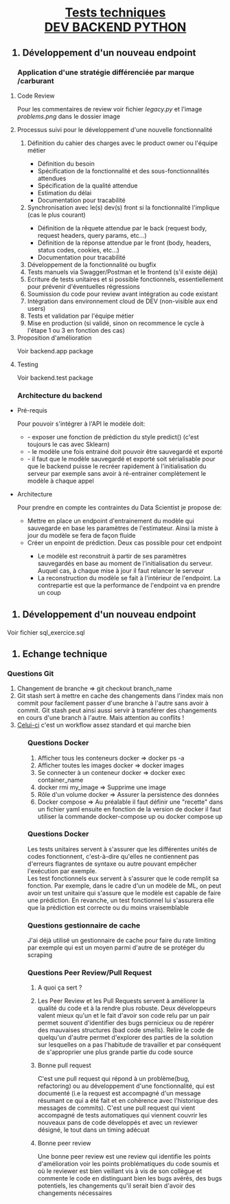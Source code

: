 <h1 style="text-align:center">
    <u>
    Tests techniques<br>
    DEV BACKEND PYTHON
    </u>
</h1>

<h2>
    <ol>
        <li>Développement d'un nouveau endpoint</li>
    </ol>
</h2>

<ol>
    <h3>
        Application d'une stratégie différenciée par marque /carburant
    </h3>
</ol>


<ol>
    <li>Code Review</li>
    <p>Pour les commentaires de review voir fichier <i>legacy.py</i> et l'image <i>problems.png</i> dans le dossier image</p>
    <li>Processus suivi pour le développement d'une nouvelle fonctionnalité</li>
        <ol>
            <li>Définition du cahier des charges avec le product owner ou l'équipe métier</li>
            <ul>
                <li>Définition du besoin</li>
                <li>Spécification de la fonctionnalité et des sous-fonctionnalités attendues</li>
                <li>Spécification de la qualité attendue</li>
                <li>Estimation du délai</li>
                <li>Documentation pour tracabilité</li>
            </ul>
            <li>Synchronisation avec le(s) dev(s) front si la fonctionnalité l'implique (cas le plus courant)</li>
            <ul>
                <li>Définition de la rêquete attendue par le back (request body, request headers, query params, etc...)</li>
                <li>Définition de la réponse attendue par le front (body, headers, status codes, cookies, etc...)</li>
                <li>Documentation pour tracabilité</li>
            </ul>
            <li>Développement de la fonctionnalité ou bugfix</li>
            <li>Tests manuels via Swagger/Postman et le frontend (s'il existe déjà)</li>
            <li>Ecriture de tests unitaires et si possible fonctionnels, essentiellement pour prévenir d'éventuelles régressions</li>
            <li>Soumission du code pour review avant intégration au code existant</li>
            <li>Intégration dans environnement cloud de DEV (non-visible aux end users)</li>
            <li>Tests et validation par l'équipe métier</li>
            <li>Mise en production (si validé, sinon on recommence le cycle à l'étape 1 ou 3 en fonction des cas)</li>
        </ol>
    <li>Proposition d'amélioration</li>
    <p>Voir backend.app package</p>
    <li>Testing</li>
    <p>Voir backend.test package</p>
</ol>

<ol>
    <h3>
        Architecture du backend
    </h3>
</ol>

<ul>
    <li>Pré-requis</li>
    <p>Pour pouvoir s'intégrer à l'API le modèle doit:
        <ul>
            <li>- exposer une fonction de prédiction du style predict() (c'est toujours le cas avec Sklearn)</li>
            <li>- le modèle une fois entrainé doit pouvoir être sauvegardé et exporté</li>
            <li>- il faut que le modèle sauvegardé et exporté soit sérialisable pour que le backend puisse le recréer rapidement à l'initialisation du serveur par exemple sans avoir à ré-entrainer complètement le modèle à chaque appel</li>
        </ul>
    </p>
    <li>Architecture</li>
    <p>Pour prendre en compte les contraintes du Data Scientist je propose de:
        <ul>
            <li>Mettre en place un endpoint d'entrainement du modèle qui sauvegarde en base les paramètres de l'estimateur. Ainsi la miste à jour du modèle se fera de façon fluide</li>
            <li>Créer un enpoint de prédiction. Deux cas possible pour cet endpoint</li>
            <ul>
                <li>Le modèle est reconstruit à partir de ses paramètres sauvegardés en base au moment de l'initialisation du serveur. Auquel cas, à chaque mise à jour il faut relancer le serveur</li>
                <li>La reconstruction du modèle se fait à l'intérieur de l'endpoint. La contrepartie est que la performance de l'endpoint va en prendre un coup</li>
            </ul>
        </ul>
     </p>
</ul>

<h2>
    <ol>
        <li>Développement d'un nouveau endpoint</li>
    </ol>
</h2>

<p>Voir fichier sql_exercice.sql</p>

<h2>
    <ol>
        <li>Echange technique</li>
    </ol>
</h2>

<h3>Questions Git</h3>
<ol>
    <li>Changement de branche => git checkout branch_name</li>
    <li>Git stash sert à mettre en cache des changements dans l'index mais non commit pour facilement passer d'une branche à l'autre sans avoir à commit. Git stash peut ainsi aussi servir à transférer des changements en cours d'une branch à l'autre. Mais attention au conflits !</li>
    <li><a href="https://mviewerdoc.readthedocs.io/fr/latest/doc_contrib/git.html">Celui-ci</a> c'est un workflow assez standard et qui marche bien</li>
<ol>

<h3>Questions Docker</h3>
<ol>
    <li>Afficher tous les conteneurs docker => docker ps -a</li>
    <li>Afficher toutes les images docker => docker images</li>
    <li>Se connecter à un conteneur docker => docker exec container_name</li>
    <li>docker rmi my_image => Supprime une image</li>
    <li>Rôle d'un volume docker => Assurer la persistence des données</li>
    <li>Docker compose => Au préalable il faut définir une "recette" dans un fichier yaml ensuite en fonction de la version de docker il faut utiliser la commande docker-compose up ou docker compose up</li>
</ol>

<h3>Questions Docker</h3>
<p>Les tests unitaires servent à s'assurer que les différentes unités de codes fonctionnent, c'est-à-dire qu'elles ne contiennent pas d'erreurs flagrantes de syntaxe ou autre pouvant empêcher l'exécution par exemple. <br>
Les test fonctionnels eux servent à s'assurer que le code remplit sa fonction. Par exemple, dans le cadre d'un un modèle de ML, on peut avoir un test unitaire qui s'assure que le modèle est capable de faire une prédiction. En revanche, un test fonctionnel lui s'assurera elle que la prédiction est correcte ou du moins vraisemblable </p>

<h3>Questions gestionnaire de cache</h3>
<p>J'ai déjà utilisé un gestionnaire de cache pour faire du rate limiting par exemple qui est un moyen parmi d'autre de se protéger du scraping</p>

<h3>Questions Peer Review/Pull Request</h3>
<ol>
    <li>A quoi ça sert ?<li>
    <p>Les Peer Review et les Pull Requests servent à améliorer la qualité du code et à la rendre plus robuste. Deux développeurs valent mieux qu'un et le fait d'avoir son code relu par un pair permet souvent d'identifier des bugs pernicieux ou de repérer des mauvaises structures (bad code smells). Relire le code de quelqu'un d'autre permet d'explorer des parties de la solution sur lesquelles on a pas l'habitude de travailler et par conséquent de s'approprier une plus grande partie du code source</p>
    <li>Bonne pull request</li>
    <p>C'est une pull request qui répond à un problème(bug, refactoring) ou au développement d'une fonctionnalité, qui est documenté (i.e la request est accompagné d'un message résumant ce qui a été fait et en cohérence avec l'historique des messages de commits). C'est une pull request qui vient accompagné de tests automatiques qui viennent couvrir les nouveaux pans de code développés et avec un reviewer désigné, le tout dans un timing adécuat</p>
    <li>Bonne peer review</li>
    <p>Une bonne peer review est une review qui identifie les points d'amélioration voir les points problématiques du code soumis et où le reviewer est bien veillant vis à vis de son collègue et commente le code en distinguant bien les bugs avérés, des bugs potentiels, les changements qu'il serait bien d'avoir des changements nécessaires </p>
</ol>
